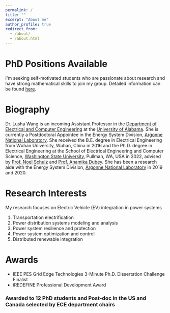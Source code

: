 ```yaml
---
permalink: /
title: ""
excerpt: "About me"
author_profile: true
redirect_from: 
  - /about/
  - /about.html
---
```


PhD Positions Available
======
I'm seeking self-motivated students who are passionate about research and have strong mathematical skills to join my group. Detailed information can be found [here](https://luluhahaha.github.io/lushawang.github.io//join/).


Biography
======
Dr. Lusha Wang is an incoming Assistant Professor in the [Department of Electrical and Computer Engineering](https://ece.eng.ua.edu/) at the [University of Alabama](https://www.ua.edu/). She is currently a Postdoctoral Appointee in the Energy System Division, [Argonne National Laboratory](https://www.anl.gov/). She received the B.E. degree in Electrical Engineering from Wuhan University, Wuhan, China in 2016 and the Ph.D. degree in Electrical Engineering at the School of Electrical Engineering and Computer Science, [Washington State University](https://wsu.edu/), Pullman, WA, USA in 2022, advised by [Prof. Noel Schulz](https://president.wsu.edu/noel-schulz-bio/) and [Prof. Anamika Dubey](https://eecs.wsu.edu/~adubey/). She has been a research aide with the Energy System Division, [Argonne National Laboratory](https://www.anl.gov/) in 2019 and 2020. 


Research Interests
======
My research focuses on Electric Vehicle (EV) integration in power systems
1. Transportation electrification
1. Power distribution systems modeling and analysis
1. Power system resilience and protection
1. Power system optimization and control
1. Distributed renewable integration


Awards
=======
* IEEE PES Grid Edge Technologies 3-Minute Ph.D. Dissertation Challenge Finalist
* iREDEFINE Professional Development Award
### Awarded to 12 PhD students and Post-doc in the US and Canada selected by ECE department chairs

